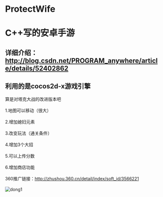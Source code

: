 # ProtectWife
C++写的安卓手游
=
详细介绍：http://blog.csdn.net/PROGRAM_anywhere/article/details/52402862<br />  
-
利用的是cocos2d-x游戏引擎
-
算是对塔克大战的改进版本吧 <br />  
1.地图可以移动（很大） <br />  
2.增加媳妇元素 <br />  
3.改变玩法（通关条件） <br />  
4.增加3个大招 <br />  
5.可以上传分数 <br />  
6.增加商店功能<br />  
360推广链接：http://zhushou.360.cn/detail/index/soft_id/3566221<br />  
![dong1](https://img-blog.csdn.net/20171012173013406?watermark/2/text/aHR0cDovL2Jsb2cuY3Nkbi5uZXQvUFJPR1JBTV9hbnl3aGVyZQ==/font/5a6L5L2T/fontsize/400/fill/I0JBQkFCMA==/dissolve/70/gravity/SouthEast)
